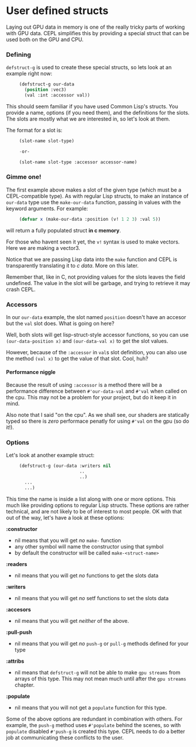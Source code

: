 # User defined structs

Laying out GPU data in memory is one of the really tricky parts of working with GPU data. CEPL simplifies this by providing a special struct that can be used both on the GPU and CPU.

### Defining

`defstruct-g` is used to create these special structs, so lets look at an example right now:
```lisp
     (defstruct-g our-data
       (position :vec3)
       (val :int :accessor val))
```

This should seem familiar if you have used Common Lisp's structs.  You provide a name, options (if you need them), and the definitions for the slots. The slots are mostly what we are interested in, so let's look at them.  

The format for a slot is:
```lisp
     (slot-name slot-type)

     -or-

     (slot-name slot-type :accessor accessor-name)
```

### Gimme one!

The first example above makes a slot of the given type (which must be a CEPL-compatible type). As with regular Lisp structs, to make an instance of `our-data` type use the `make-our-data` function, passing in values with the keyword arguments. For example:
```lisp
     (defvar x (make-our-data :position (v! 1 2 3) :val 5))
```

will return a fully populated struct **in c memory**.

For those who havent seen it yet, the `v!` syntax is used to make vectors. Here we are making a vector3.

Notice that we are passing Lisp data into the `make` function and CEPL is transparently translating it to *c data*. More on this later.

Remember that, like in C, not providing values for the slots leaves the field undefined. The value in the slot will be garbage, and trying to retrieve it may crash CEPL.

### Accessors

In our `our-data` example, the slot named `position` doesn't have an accesor but the `val` slot does. What is going on here?

Well, both slots will get lisp-struct-style accessor functions, so you can use `(our-data-position x)` and `(our-data-val x)` to get the slot values.

However, because of the `:accessor` in `val`s slot definition, you can also use the method `(val x)` to get the value of that slot. Cool, huh?

#### Performance niggle

Because the result of using `:accessor` is a method there will be a performance difference between `#'our-data-val` and `#'val` when called on the cpu.  This may not be a problem for your project, but do it keep it in mind.

Also note that I said "on the cpu". As we shall see, our shaders are statically typed so there is *zero* performace penatly for using `#'val` on the gpu (so do it!).

### Options

Let's look at another example struct:
```lisp
     (defstruct-g (our-data :writers nil
                            ..
                            ..)
       ...
       ...)
```

This time the name is inside a list along with one or more options. This much like providing options to regular Lisp structs. These options are rather technical, and are not likely to be of interest to most people.  OK with that out of the way, let's have a look at these options:

**:constructor**

 - nil means that you will get *no* `make-` function
 - any other symbol will name the constructor using that symbol
 - by default the constructor will be called `make-<struct-name>`

**:readers**

 - nil means that you will get *no* functions to get the slots data

**:writers**

 - nil means that you will get *no* setf functions to set the slots data

**:accesors**

 - nil means that you will get *neither* of the above.

**:pull-push**

 - nil means that you will get *no* `push-g` or `pull-g` methods defined for your type

**:attribs**
 
 - nil means that `defstruct-g` will not be able to make `gpu streams` from arrays of this type. This may not mean much until after the `gpu streams` chapter.

**:populate**

- nil means that you will not get a `populate` function for this type.


Some of the above options are redundant in combination with others. For example, the `push-g` method uses `#'populate` behind the scenes, so with `populate` disabled `#'push-g` is created this type. CEPL needs to do a better job at communicating these conflicts to the user.
